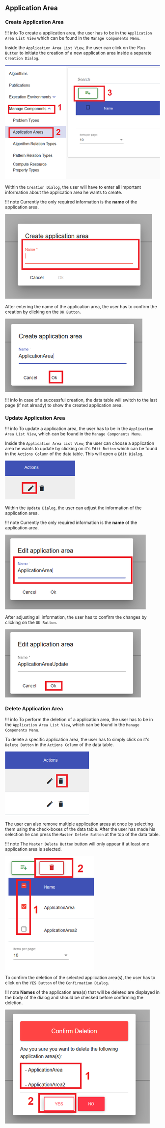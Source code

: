 ## Application Area
### Create Application Area

!!! info 
    To create a application area, the user has to be in the ``Application Area List View`` which can be found in the ``Manage Components Menu``.
	
Inside the ``Application Area List View``, the user can click on the ``Plus Button`` to initiate the creation of a new application area inside a separate ``Creation Dialog``.

![alt text](/user-guide/images/application_area/Create_Application_Area_-_Step_1.PNG "Open creation dialog")

Within the ``Creation Dialog``, the user will have to enter all important information about the application area he wants to create.

!!! note 
    Currently the only required information is the **name** of the application area.
	
![alt text](/user-guide/images/application_area/Create_Application_Area_-_Step_2.PNG "Structure of creation dialog")
	
After entering the name of the application area, the user has to confirm the creation by clicking on the ``OK Button``.

![alt text](/user-guide/images/application_area/Create_Application_Area_-_Step_3.PNG "Confirm creation")

!!! info 
    In case of a successful creation, the data table will switch to the last page (if not already) to show the created application area.
	
### Update Application Area

!!! info 
    To update a application area, the user has to be in the ``Application Area List View``, which can be found in the ``Manage Components Menu``.
	
Inside the ``Application Area List View``, the user can choose a application area he wants to update by clicking on it's ``Edit Button`` which can be found in the ``Actions Column`` of the data table.
This will open a ``Edit Dialog``.

![alt text](/user-guide/images/application_area/Update_Application_Area_-_Step_1.PNG "Open update dialog")

Within the ``Update Dialog``, the user can adjust the information of the application area.

!!! note 
    Currently the only required information is the **name** of the application area.
	
![alt text](/user-guide/images/application_area/Update_Application_Area_-_Step_2.PNG "Structure of update dialog")
	
After adjusting all information, the user has to confirm the changes by clicking on the ``OK Button``.

![alt text](/user-guide/images/application_area/Update_Application_Area_-_Step_3.PNG "Confirm update")

### Delete Application Area

!!! info 
    To perform the deletion of a application area, the user has to be in the ``Application Area List View``, which can be found in the ``Manage Components Menu``.
	
To delete a specific application area, the user has to simply click on it's ``Delete Button`` in the ``Actions Column`` of the data table.

![alt text](/user-guide/images/application_area/Delete_Application_Area_-_Step_1.1.PNG "Delete single application area")

The user can also remove multiple application areas at once by selecting them using the check-boxes of the data table. After the user has made his selection he can press the ``Master Delete Button`` at the top of the data table.

!!! note 
    The ``Master Delete Button`` button will only appear if at least one application area is selected.
	
![alt text](/user-guide/images/application_area/Delete_Application_Area_-_Step_1.2.PNG "Delete multiple application areas")
	
To confirm the deletion of the selected application area(s), the user has to click on the ``YES Button`` of the ``Confirmation Dialog``.

!!! note 
    **Names** of the application area(s) that will be deleted are displayed in the body of the dialog and should be checked before confirming the deletion.

![alt text](/user-guide/images/application_area/Delete_Application_Area_-_Step_2.PNG "Confirm deletion")

